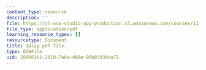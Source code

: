 ```yaml
---
content_type: resource
description: ''
file: https://ol-ocw-studio-app-production.s3.amazonaws.com/courses/11-384-malaysia-sustainable-cities-practicum-spring-2018/289661b129107a6ad89e90b93938da72_ehZgJ8Y2UJI.pdf
file_type: application/pdf
learning_resource_types: []
resourcetype: Document
title: 3play pdf file
type: OCWFile
uid: 289661b1-2910-7a6a-d89e-90b93938da72
---
```


